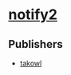 # [notify2](https://pypi.org/project/notify2)



## Publishers
- [takowl](https://pypi.org/user/takowl)


